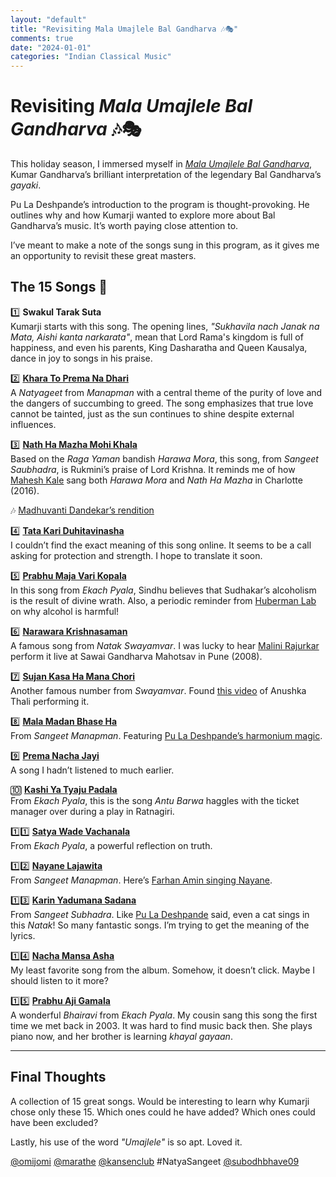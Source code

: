 ```yaml
---
layout: "default"
title: "Revisiting Mala Umajlele Bal Gandharva 🎶🎭"
comments: true
date: "2024-01-01"
categories: "Indian Classical Music"
---
```


# Revisiting *Mala Umajlele Bal Gandharva* 🎶🎭  

This holiday season, I immersed myself in [*Mala Umajlele Bal Gandharva*](https://music.youtube.com/watch?v=JrL37c5evVs&si=pH3jM1H8Q6p4rsfZ), Kumar Gandharva’s brilliant interpretation of the legendary Bal Gandharva’s *gayaki*.  

Pu La Deshpande’s introduction to the program is thought-provoking. He outlines why and how Kumarji wanted to explore more about Bal Gandharva’s music. It’s worth paying close attention to.  

I’ve meant to make a note of the songs sung in this program, as it gives me an opportunity to revisit these great masters.  

## The 15 Songs 🎼  

1️⃣ **Swakul Tarak Suta**  
   Kumarji starts with this song. The opening lines, *"Sukhavila nach Janak na Mata, Aishi kanta narkarata"*, mean that Lord Rama's kingdom is full of happiness, and even his parents, King Dasharatha and Queen Kausalya, dance in joy to songs in his praise.  

2️⃣ **[Khara To Prema Na Dhari](https://aathavanitli-gani.com/Song/Khara_To_Prema_Na_Dhari)**  
   A *Natyageet* from *Manapman* with a central theme of the purity of love and the dangers of succumbing to greed. The song emphasizes that true love cannot be tainted, just as the sun continues to shine despite external influences.  

3️⃣ **[Nath Ha Mazha Mohi Khala](https://youtu.be/qfo89r7pRX4?si=5kkYiAqiNCuRd_4W)**  
   Based on the *Raga Yaman* bandish *Harawa Mora*, this song, from *Sangeet Saubhadra*, is Rukmini’s praise of Lord Krishna. It reminds me of how [Mahesh Kale](https://twitter.com/maheshmkale) sang both *Harawa Mora* and *Nath Ha Mazha* in Charlotte (2016).  

   🎶 [Madhuvanti Dandekar’s rendition](https://youtu.be/qfo89r7pRX4?si=5kkYiAqiNCuRd_4W)  

4️⃣ **[Tata Kari Duhitavinasha](https://aathavanitli-gani.com/Song/Taat_Kari_Duhita_Vinasha)**  
   I couldn’t find the exact meaning of this song online. It seems to be a call asking for protection and strength. I hope to translate it soon.  

5️⃣ **[Prabhu Maja Vari Kopala](https://youtu.be/DkS1pkKpILY?si=3O5oBQKejKSxUstZ)**  
   In this song from *Ekach Pyala*, Sindhu believes that Sudhakar’s alcoholism is the result of divine wrath. Also, a periodic reminder from [Huberman Lab](https://twitter.com/hubermanlab) on why alcohol is harmful!  

6️⃣ **[Narawara Krishnasaman](https://youtu.be/JOK6zRhwWjE?si=5kkYiAqiNCuRd_4W)**  
   A famous song from *Natak Swayamvar*. I was lucky to hear [Malini Rajurkar](https://twitter.com/malinirajurkar) perform it live at Sawai Gandharva Mahotsav in Pune (2008).  

7️⃣ **[Sujan Kasa Ha Mana Chori](https://youtu.be/S5H4fDKHogw?si=5kkYiAqiNCuRd_4W)**  
   Another famous number from *Swayamvar*. Found [this video](https://youtu.be/S5H4fDKHogw?si=5kkYiAqiNCuRd_4W) of Anushka Thali performing it.  

8️⃣ **[Mala Madan Bhase Ha](https://youtu.be/y5Yz6WT0bW4?si=5kkYiAqiNCuRd_4W)**  
   From *Sangeet Manapman*. Featuring [Pu La Deshpande’s harmonium magic](https://youtu.be/y5Yz6WT0bW4?si=5kkYiAqiNCuRd_4W).  

9️⃣ **[Prema Nacha Jayi](https://aathavanitli-gani.com/Song/Prem_Nach_Jai_Tethe)**  
   A song I hadn’t listened to much earlier.  

🔟 **[Kashi Ya Tyaju Padala](https://aathavanitli-gani.com/Song/Kashi_Ya_Tyaju_Padala)**  
   From *Ekach Pyala*, this is the song *Antu Barwa* haggles with the ticket manager over during a play in Ratnagiri.  

1️⃣1️⃣ **[Satya Wade Vachanala](https://aathavanitli-gani.com/Song/Satya_Vade_Vachanala)**  
   From *Ekach Pyala*, a powerful reflection on truth.  

1️⃣2️⃣ **[Nayane Lajawita](https://youtu.be/okfwDsRr4D8?si=5kkYiAqiNCuRd_4W)**  
   From *Sangeet Manapman*. Here’s [Farhan Amin singing Nayane](https://youtu.be/okfwDsRr4D8?si=5kkYiAqiNCuRd_4W).  

1️⃣3️⃣ **[Karin Yadumana Sadana](https://youtu.be/ZF3CJjc7GGg?si=5kkYiAqiNCuRd_4W)**  
   From *Sangeet Subhadra*. Like [Pu La Deshpande](https://twitter.com/pldeshpande) said, even a cat sings in this *Natak*! So many fantastic songs. I’m trying to get the meaning of the lyrics.  

1️⃣4️⃣ **[Nacha Mansa Asha](https://youtu.be/KLZKpJwyK7E?si=kp4pIvkOIg8pK-Df)**  
   My least favorite song from the album. Somehow, it doesn’t click. Maybe I should listen to it more?  

1️⃣5️⃣ **[Prabhu Aji Gamala](https://youtu.be/NbGPe0JHsa4?si=5kkYiAqiNCuRd_4W)**  
   A wonderful *Bhairavi* from *Ekach Pyala*. My cousin sang this song the first time we met back in 2003. It was hard to find music back then. She plays piano now, and her brother is learning *khayal gayaan*.  

---

## Final Thoughts  

A collection of 15 great songs. Would be interesting to learn why Kumarji chose only these 15. Which ones could he have added? Which ones could have been excluded?  

Lastly, his use of the word *"Umajlele"* is so apt. Loved it.  

[@omijomi](https://twitter.com/omijomi) [@marathe](https://twitter.com/marathe) [@kansenclub](https://twitter.com/kansenclub) #NatyaSangeet [@subodhbhave09](https://twitter.com/subodhbhave09)  


